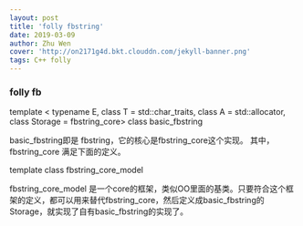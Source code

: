 ```yaml
---
layout: post
title: 'folly fbstring'
date: 2019-03-09
author: Zhu Wen
cover: 'http://on2171g4d.bkt.clouddn.com/jekyll-banner.png'
tags: C++ folly
---
```

### folly fb



template <
    typename E,
    class T = std::char_traits<E>,
    class A = std::allocator<E>,
    class Storage = fbstring_core<E>>
class basic_fbstring 

basic_fbstring即是 fbstring，它的核心是fbstring_core这个实现。
其中，fbstring_core 满足下面的定义。

template <class Char>
class fbstring_core_model 

fbstring_core_model 是一个core的框架，类似OO里面的基类。只要符合这个框架的定义，都可以用来替代fbstring_core，然后定义成basic_fbstring的Storage，就实现了自有basic_fbstring的实现了。

